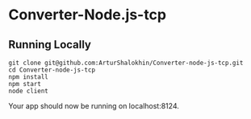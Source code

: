 # Converter-Node.js-tcp

## Running Locally

```
git clone git@github.com:ArturShalokhin/Converter-node-js-tcp.git
cd Converter-node-js-tcp
npm install
npm start
node client
```

Your app should now be running on localhost:8124.
